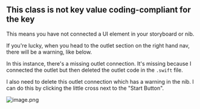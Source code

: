 ## This class is not key value coding-compliant for the key <Start Button>

This means you have not connected a UI element in your storyboard or nib.

If you're lucky, when you head to the outlet section on the right hand nav, there will be a warning, like below.

In this instance, there's a missing outlet connection. It's missing because I connected the outlet but then deleted the outlet code in the `.swift` file.

I also need to delete this outlet connection which has a warning in the nib. I can do this by clicking the little cross next to the "Start Button".

![image.png](https://cdn.hashnode.com/res/hashnode/image/upload/v1602673445592/vbIWvHlwb.png)
